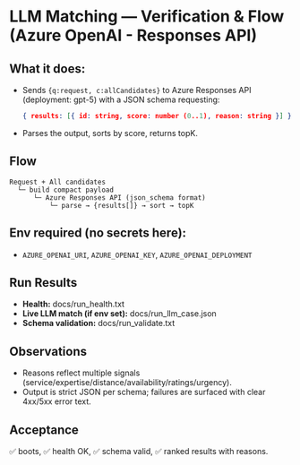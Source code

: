 # LLM Matching — Verification & Flow (Azure OpenAI - Responses API)

## What it does:
- Sends `{q:request, c:allCandidates}` to Azure Responses API (deployment: gpt-5) with a JSON schema requesting:
  ```json
  { results: [{ id: string, score: number (0..1), reason: string }] }
  ```
- Parses the output, sorts by score, returns topK.

## Flow
```
Request + All candidates
  └─ build compact payload
      └─ Azure Responses API (json_schema format)
          └─ parse → {results[]} → sort → topK
```

## Env required (no secrets here):
- `AZURE_OPENAI_URI`, `AZURE_OPENAI_KEY`, `AZURE_OPENAI_DEPLOYMENT`

## Run Results
- **Health:** docs/run_health.txt
- **Live LLM match (if env set):** docs/run_llm_case.json
- **Schema validation:** docs/run_validate.txt

## Observations
- Reasons reflect multiple signals (service/expertise/distance/availability/ratings/urgency).
- Output is strict JSON per schema; failures are surfaced with clear 4xx/5xx error text.

## Acceptance
✅ boots, ✅ health OK, ✅ schema valid, ✅ ranked results with reasons.